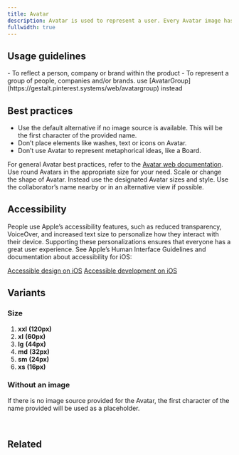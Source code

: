 ```yaml
---
title: Avatar
description: Avatar is used to represent a user. Every Avatar image has a subtle color wash.
fullwidth: true
---
```


<ImgContainer src="https://i.pinimg.com/originals/30/7a/de/307adebcacf4fca359de788e6a077329.png" alt="all variations of the avatar component"/>

## Usage guidelines

<TwoCol>
  <Group>
    <Do title="When to use" />
      - To reflect a person, company or brand within the product
  </Group>
  <Group>
  <Dont title="When not to use" />
     - To represent a group of people, companies and/or brands. use [AvatarGroup](https://gestalt.pinterest.systems/web/avatargroup) instead
  </Group>
</TwoCol>

## Best practices

- Use the default alternative if no image source is available. This will be the first character of the provided name.
- Don’t place elements like washes, text or icons on Avatar.
- Don’t use Avatar to represent metaphorical ideas, like a Board.

For general Avatar best practices, refer to the [Avatar web documentation](/web/avatar).
<TwoCol>
  <Group>
    <ImgContainer src="https://i.pinimg.com/originals/c9/f0/c5/c9f0c597503b7d3ea1dc840ce1e3add8.png" alt="example profile with correct avatar size"/>
    <Do title="Do" />
    Use round Avatars in the appropriate size for your need. 
  </Group>
  <Group>
    <ImgContainer src="https://i.pinimg.com/originals/8b/ea/f5/8beaf574ae9b9207700c63cbb6f33f33.png" alt="example of triangle avatar"/>
    <Dont title="Don't" />
    Scale or change the shape of Avatar. Instead use the designated Avatar sizes and style. 
  </Group>
  <Group>
    <ImgContainer src="https://i.pinimg.com/originals/a1/ad/0c/a1ad0cef8be13f304a3b350aef24f12e.png" alt="avatar with a name underneath"/>
    <Do title="Do" />
    Use the collaborator’s name nearby or in an alternative view if possible.
  </Group>
</TwoCol>

## Accessibility

People use Apple’s accessibility features, such as reduced transparency, VoiceOver, and increased text size to personalize how they interact with their device. Supporting these personalizations ensures that everyone has a great user experience. See Apple’s Human Interface Guidelines and documentation about accessibility for iOS:

[Accessible design on iOS](https://developer.apple.com/design/human-interface-guidelines/accessibility/overview/introduction/)
[Accessible development on iOS](https://developer.apple.com/accessibility/ios/)

## Variants

### Size

1. **xxl** **(120px)**
2. **xl** **(60px)**
3. **lg** **(44px)**
4. **md** **(32px)**
5. **sm** **(24px)**
6. **xs** **(16px)**

<ImgContainer src="https://i.pinimg.com/originals/30/7a/de/307adebcacf4fca359de788e6a077329.png" alt="different avatar variations"/>

### Without an image

If there is no image source provided for the Avatar, the first character of the name provided will be used as a placeholder.

<br/>

<ImgContainer src="https://i.pinimg.com/originals/a7/e9/d7/a7e9d796017c740a00bb1b3d7fb600a3.png" alt="avatar without any image"/>

## Related

<ThreeCol>
  <IllustrationCard
  title="AvatarGroup"
  href="/web/avatargroup"
  description="AvatarGroup is the ideal component where multiple people/groups need to be displayed"
  color="teal-spabattical-450"
  image="avatar-group"
  />
</ThreeCol>
